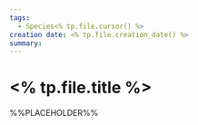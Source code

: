 ```yaml
---
tags:
  - Species<% tp.file.cursor() %>
creation date: <% tp.file.creation_date() %>
summary:
---
```

# <% tp.file.title %>

%%PLACEHOLDER%%
